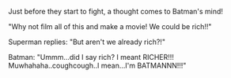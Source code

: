 Just before they start to fight, a thought comes to Batman's mind!

"Why not film all of this and make a movie! We could be rich!!"

Superman replies: "But aren't we already rich?!"

Batman: "Ummm...did I say rich? I meant RICHER!!! Muwhahaha..coughcough..I mean...I'm BATMANNN!!!"

